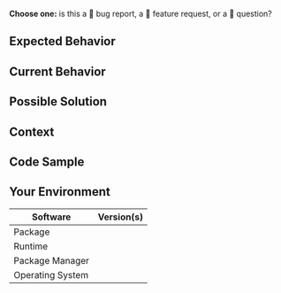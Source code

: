 <!--
Thanks for filing an issue 😄 ! Before you submit, please read the following:

- Please search open/closed issues before submitting since someone might have asked the same thing before!
- Note that by making a contribution, you agree to our Developer Certificate of Origin.
-->

**Choose one:** is this a 🐛 bug report, a 🙋 feature request, or a 🔦 question?

<!-- Provide a general summary of the issue in the title above -->

## Expected Behavior

<!-- If you're describing a bug, tell us what should happen -->
<!-- If you're suggesting a change/improvement, tell us how it should work -->

## Current Behavior
<!-- If describing a bug, tell us what happens instead of the expected behavior -->
<!-- If you are seeing an error, please include the full error message and stack trace -->
<!-- If suggesting a change/improvement, explain the difference from current behavior -->

## Possible Solution
<!-- Not obligatory, but suggest a fix/reason for the bug, -->
<!-- or ideas how to implement the addition or change -->

## Context
<!-- How has this issue affected you? What are you trying to accomplish? -->
<!-- Providing context helps us come up with a solution that is most useful in the real world -->

## Code Sample
<!-- If you are seeing an error, please provide a code repository, gist or sample files to reproduce the issue -->

## Your Environment
<!-- Include as many relevant details about the environment you experienced the bug in -->

| Software         | Version(s) |
| ---------------- | ---------- |
| Package          |
| Runtime          |
| Package Manager  |
| Operating System |
